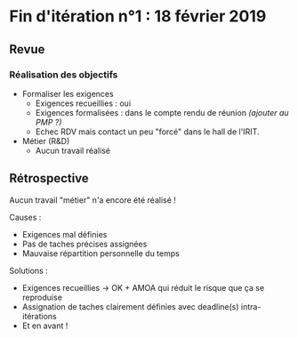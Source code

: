# Fin d'itération n°1 : 18 février 2019

## Revue

### Réalisation des objectifs

 - Formaliser les exigences
    - Exigences recueillies : oui
    - Exigences formalisées : dans le compte rendu de réunion *(ajouter au PMP ?)*
    - Echec RDV mais contact un peu "forcé" dans le hall de l'IRIT. 
 - Métier (R&D)
    - Aucun travail réalisé
  
  
## Rétrospective

Aucun travail "métier" n'a encore été réalisé !

Causes :

 - Exigences mal définies
 - Pas de taches précises assignées
 - Mauvaise répartition personnelle du temps

Solutions :

 - Exigences recueillies -> OK + AMOA qui réduit le risque que ça se reproduise
 - Assignation de taches clairement définies avec deadline(s) intra-itérations
 - Et en avant !


